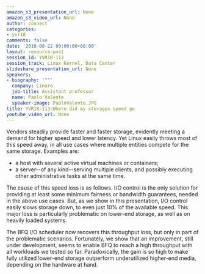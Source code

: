 ```yaml
---
amazon_s3_presentation_url: None
amazon_s3_video_url: None
author: connect
categories:
- yvr18
comments: false
date: '2018-08-22 09:00:00+00:00'
layout: resource-post
session_id: YVR18-113
session_track: Linux Kernel, Data Center
slideshare_presentation_url: None
speakers:
- biography: '""'
  company: Linaro
  job-title: Assistant professor
  name: Paolo Valente
  speaker-image: PaoloValente.JPG
title: YVR18-113:Where did my storages speed go
youtube_video_url: None
---
```


  Vendors steadily provide faster and faster storage, evidently meeting a demand for higher speed and lower latency. Yet Linux easily throws most of this speed away, in all use cases where multiple entities compete for the same storage. Examples are:
  - a host with several active virtual machines or containers;
  - a server--of any kind--serving multiple clients, and possibly executing other administrative tasks at the same time.

  The cause of this speed loss is as follows. I/O control is the only solution for providing at least some minimum fairness or bandwidth guarantees, needed in the above use cases. But, as we show in this presentation, I/O control easily slows storage down, to even just 10% of the available speed. This major loss is particularly problematic on lower-end storage, as well as on heavily loaded systems.

  The BFQ I/O scheduler now recovers this throughput loss, but only in part of the problematic scenarios. Fortunately, we show that an improvement, still under development, seems to enable BFQ to reach a high throughput with all workloads we tested so far. Paradoxically, the gain is so high to make fully utilized lower-end storage outperform underutilized higher-end media, depending on the hardware at hand.